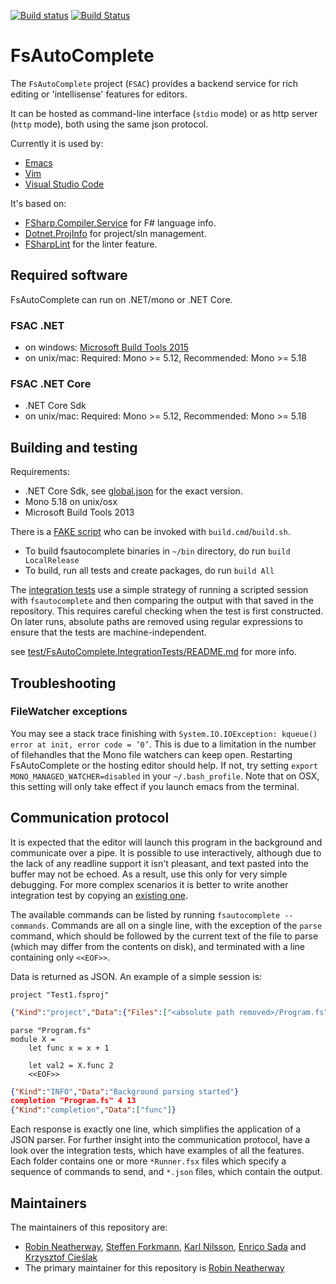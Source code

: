 [![Build status](https://ci.appveyor.com/api/projects/status/qe58l7mh4e4e2a7j/branch/master?svg=true)](https://ci.appveyor.com/project/fsautocomplete/fsautocomplete/branch/master)
[![Build Status](https://travis-ci.org/fsharp/FsAutoComplete.svg?branch=master)](https://travis-ci.org/fsharp/FsAutoComplete)

# FsAutoComplete

The `FsAutoComplete` project (`FSAC`) provides a backend service for rich editing or 'intellisense' features for editors.

It can be hosted as command-line interface (`stdio` mode) or as http server (`http` mode), both using the same json protocol.

Currently it is used by:

* [Emacs](https://github.com/fsharp/emacs-fsharp-mode)
* [Vim](https://github.com/fsharp/vim-fsharp)
* [Visual Studio Code](https://github.com/ionide/ionide-vscode-fsharp)

It's based on:

- [FSharp.Compiler.Service](https://github.com/fsharp/FSharp.Compiler.Service/) for F# language info.
- [Dotnet.ProjInfo](https://github.com/enricosada/dotnet-proj-info/) for project/sln management.
- [FSharpLint](https://github.com/fsprojects/FSharpLint/) for the linter feature.

## Required software

FsAutoComplete can run on .NET/mono or .NET Core.

### FSAC .NET

* on windows: [Microsoft Build Tools 2015](https://www.microsoft.com/en-us/download/details.aspx?id=48159)
* on unix/mac: Required: Mono >= 5.12, Recommended: Mono >= 5.18

### FSAC .NET Core

* .NET Core Sdk
* on unix/mac: Required: Mono >= 5.12, Recommended: Mono >= 5.18

## Building and testing

Requirements:

- .NET Core Sdk, see [global.json](global.json) for the exact version.
- Mono 5.18 on unix/osx
- Microsoft Build Tools 2013

There is a [FAKE script](build.fsx) who can be invoked with `build.cmd`/`build.sh`.

- To build fsautocomplete binaries in `~/bin` directory, do run `build LocalRelease`
- To build, run all tests and create packages, do run `build All`

The [integration tests](test/FsAutoComplete.IntegrationTests) use a simple strategy of running a scripted session with `fsautocomplete` and then comparing the output with that saved in the repository. This requires careful checking when the test is first constructed. On later runs, absolute paths are removed using regular expressions to ensure that the tests are machine-independent.

see [test/FsAutoComplete.IntegrationTests/README.md](test/FsAutoComplete.IntegrationTests/README.md) for more info.

## Troubleshooting

### FileWatcher exceptions

You may see a stack trace finishing with `System.IO.IOException: kqueue() error at init, error code = ’0’`. This is due to a limitation in the number of filehandles that the Mono file watchers can keep open. Restarting FsAutoComplete or the hosting editor should help. If not, try setting `export MONO_MANAGED_WATCHER=disabled` in your `~/.bash_profile`. Note that on OSX, this setting will only take effect if you launch emacs from the terminal.

## Communication protocol

It is expected that the editor will launch this program in the background and communicate over a pipe. It is possible to use interactively, although due to the lack of any readline support it isn't pleasant, and text pasted into the buffer may not be echoed. As a result, use this only for very simple debugging. For more complex scenarios it is better to write another integration test by copying an [existing one](test/FsAutoComplete.IntegrationTests/Test1Json).

The available commands can be listed by running `fsautocomplete --commands`. Commands are all on a single line, with the exception of the `parse` command, which should be followed by the current text of the file to parse (which may differ from the contents on disk), and terminated with a line containing only `<<EOF>>`.

Data is returned as JSON. An example of a simple session is:

```
project "Test1.fsproj"
```

```json
{"Kind":"project","Data":{"Files":["<absolute path removed>/Program.fs"],"Output":"<absolute path removed>/bin/Debug/Test1.exe"}}
```

```
parse "Program.fs"
module X =
    let func x = x + 1

    let val2 = X.func 2
    <<EOF>>
```

```json
{"Kind":"INFO","Data":"Background parsing started"}
completion "Program.fs" 4 13
{"Kind":"completion","Data":["func"]}
```

Each response is exactly one line, which simplifies the application of a JSON parser. For further insight into the communication protocol, have a look over the integration tests, which have examples of all the features. Each folder contains one or more `*Runner.fsx` files which specify a sequence of commands to send, and `*.json` files, which contain the output.

## Maintainers

The maintainers of this repository are:

 - [Robin Neatherway](https://github.com/rneatherway), [Steffen Forkmann](http://github.com/forki), [Karl Nilsson](http://github.com/kjnilsson), [Enrico Sada](http://github.com/enricosada) and [Krzysztof Cieślak](http://github.com/Krzysztof-Cieslak)
 - The primary maintainer for this repository is [Robin Neatherway](https://github.com/rneatherway)
